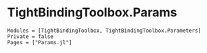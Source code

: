 # TightBindingToolbox.Params

```@autodocs
Modules = [TightBindingToolbox, TightBindingToolbox.Parameters]
Private = false
Pages = ["Params.jl"]
```